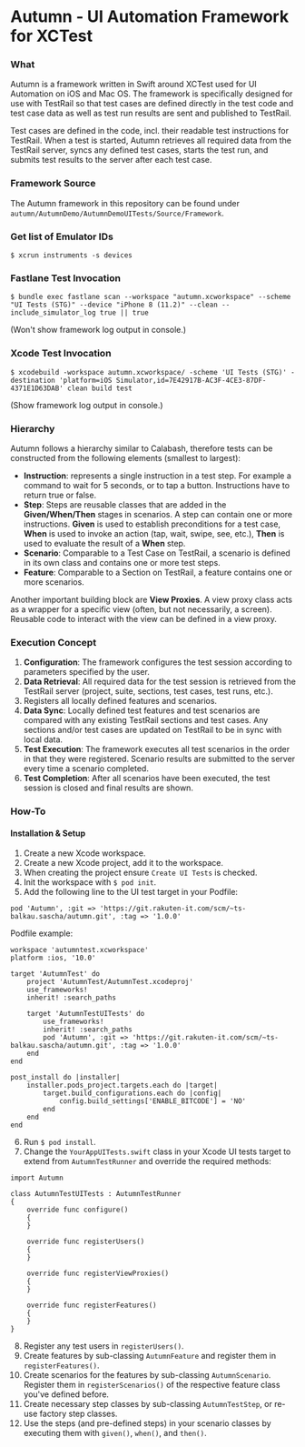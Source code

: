 # Autumn - UI Automation Framework for XCTest

### What
Autumn is a framework written in Swift around XCTest used for UI Automation on iOS and Mac OS. The framework is specifically designed for use with TestRail so that test cases are defined directly in the test code and test case data as well as test run results are sent and published to TestRail.

Test cases are defined in the code, incl. their readable test instructions for TestRail. When a test is started, Autumn retrieves all required data from the TestRail server, syncs any defined test cases, starts the test run, and submits test results to the server after each test case.

### Framework Source

The Autumn framework in this repository can be found under ```autumn/AutumnDemo/AutumnDemoUITests/Source/Framework```.

### Get list of Emulator IDs

```
$ xcrun instruments -s devices
```

### Fastlane Test Invocation

```
$ bundle exec fastlane scan --workspace "autumn.xcworkspace" --scheme "UI Tests (STG)" --device "iPhone 8 (11.2)" --clean --include_simulator_log true || true
```

(Won't show framework log output in console.)

### Xcode Test Invocation

```
$ xcodebuild -workspace autumn.xcworkspace/ -scheme 'UI Tests (STG)' -destination 'platform=iOS Simulator,id=7E42917B-AC3F-4CE3-87DF-4371E1D63DAB' clean build test
```

(Show framework log output in console.)

### Hierarchy

Autumn follows a hierarchy similar to Calabash, therefore tests can be constructed from the following elements (smallest to largest):

  - **Instruction**: represents a single instruction in a test step. For example a command to wait for 5 seconds, or to tap a button. Instructions have to return true or false.
  - **Step**: Steps are reusable classes that are added in the **Given/When/Then** stages in scenarios. A step can contain one or more instructions. **Given** is used to establish preconditions for a test case, **When** is used to invoke an action (tap, wait, swipe, see, etc.), **Then** is used to evaluate the result of a **When** step.
  - **Scenario**: Comparable to a Test Case on TestRail, a scenario is defined in its own class and contains one or more test steps.
  - **Feature**: Comparable to a Section on TestRail, a feature contains one or more scenarios.

Another important building block are **View Proxies**. A view proxy class acts as a wrapper for a specific view (often, but not necessarily, a screen). Reusable code to interact with the view can be defined in a view proxy.

### Execution Concept

  1. **Configuration**: The framework configures the test session according to parameters specified by the user.
  2. **Data Retrieval**: All required data for the test session is retrieved from the TestRail server (project, suite, sections, test cases, test runs, etc.).
  3. Registers all locally defined features and scenarios.
  4. **Data Sync**: Locally defined test features and test scenarios are compared with any existing TestRail sections and test cases. Any sections and/or test cases are updated on TestRail to be in sync with local data.
  5. **Test Execution**: The framework executes all test scenarios in the order in that they were registered. Scenario results are submitted to the server every time a scenario completed.
  6. **Test Completion**: After all scenarios have been executed, the test session is closed and final results are shown.

### How-To

#### Installation & Setup

1. Create a new Xcode workspace.
2. Create a new Xcode project, add it to the workspace.
3. When creating the project ensure `Create UI Tests` is checked.
4. Init the workspace with `$ pod init`.
5. Add the following line to the UI test target in your Podfile:

```
pod 'Autumn', :git => 'https://git.rakuten-it.com/scm/~ts-balkau.sascha/autumn.git', :tag => '1.0.0'
```

Podfile example:

```
workspace 'autumntest.xcworkspace'
platform :ios, '10.0'

target 'AutumnTest' do
	project 'AutumnTest/AutumnTest.xcodeproj'
	use_frameworks!
	inherit! :search_paths

	target 'AutumnTestUITests' do
		use_frameworks!
		inherit! :search_paths
		pod 'Autumn', :git => 'https://git.rakuten-it.com/scm/~ts-balkau.sascha/autumn.git', :tag => '1.0.0'
	end
end

post_install do |installer|
	installer.pods_project.targets.each do |target|
		target.build_configurations.each do |config|
			config.build_settings['ENABLE_BITCODE'] = 'NO'
		end
	end
end
```

6. Run `$ pod install`.
7. Change the `YourAppUITests.swift` class in your Xcode UI tests target to extend from `AutumnTestRunner` and override the required methods:

```
import Autumn

class AutumnTestUITests : AutumnTestRunner
{
	override func configure()
	{
	}
	
	override func registerUsers()
	{
	}
	
	override func registerViewProxies()
	{
	}
	
	override func registerFeatures()
	{
	}
}
```

8. Register any test users in ```registerUsers()```.
9. Create features by sub-classing ```AutumnFeature``` and register them in ```registerFeatures()```.
10. Create scenarios for the features by sub-classing ```AutumnScenario```. Register them in ```registerScenarios()``` of the respective feature class you've defined before.
11. Create necessary step classes by sub-classing ```AutumnTestStep```, or re-use factory step classes.
13. Use the steps (and pre-defined steps) in your scenario classes by executing them with ```given()```, ```when()```, and ```then()```.
